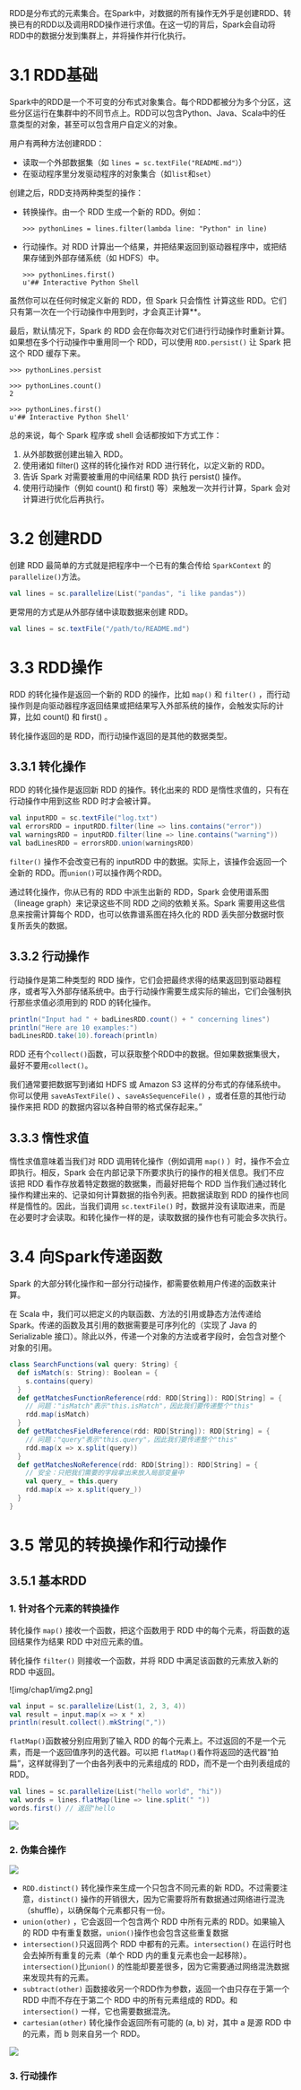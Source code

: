 RDD是分布式的元素集合。在Spark中，对数据的所有操作无外乎是创建RDD、转换已有的RDD以及调用RDD操作进行求值。在这一切的背后，Spark会自动将RDD中的数据分发到集群上，并将操作并行化执行。

# 3.1 RDD基础

Spark中的RDD是一个不可变的分布式对象集合。每个RDD都被分为多个分区，这些分区运行在集群中的不同节点上。RDD可以包含Python、Java、Scala中的任意类型的对象，甚至可以包含用户自定义的对象。

用户有两种方法创建RDD：

- 读取一个外部数据集（如 `lines = sc.textFile("README.md"）`）
- 在驱动程序里分发驱动程序的对象集合（如`list`和`set`）

创建之后，RDD支持两种类型的操作：

- 转换操作。由一个 RDD 生成一个新的 RDD。例如：

  ```
  >>> pythonLines = lines.filter(lambda line: "Python" in line)
  ```

- 行动操作。对 RDD 计算出一个结果，并把结果返回到驱动器程序中，或把结果存储到外部存储系统（如 HDFS）中。

  ```
  >>> pythonLines.first()
  u'## Interactive Python Shell
  ```


虽然你可以在任何时候定义新的 RDD，但 Spark 只会惰性 计算这些 RDD。它们只有第一次在一个行动操作中用到时，才会真正计算**。

最后，默认情况下，Spark 的 RDD 会在你每次对它们进行行动操作时重新计算。如果想在多个行动操作中重用同一个 RDD，可以使用 `RDD.persist()` 让 Spark 把这个 RDD 缓存下来。

```
>>> pythonLines.persist

>>> pythonLines.count()
2

>>> pythonLines.first()
u'## Interactive Python Shell'
```

总的来说，每个 Spark 程序或 shell 会话都按如下方式工作：

1. 从外部数据创建出输入 RDD。
2. 使用诸如 filter() 这样的转化操作对 RDD 进行转化，以定义新的 RDD。
3. 告诉 Spark 对需要被重用的中间结果 RDD 执行 persist() 操作。
4. 使用行动操作（例如 count() 和 first() 等）来触发一次并行计算，Spark 会对计算进行优化后再执行。

# 3.2 创建RDD

创建 RDD 最简单的方式就是把程序中一个已有的集合传给 `SparkContext` 的` parallelize() `方法。

```scala
val lines = sc.parallelize(List("pandas", "i like pandas"))

```

更常用的方式是从外部存储中读取数据来创建 RDD。

```scala
val lines = sc.textFile("/path/to/README.md")
```

# 3.3 RDD操作

RDD 的转化操作是返回一个新的 RDD 的操作，比如 `map()` 和 `filter()` ，而行动操作则是向驱动器程序返回结果或把结果写入外部系统的操作，会触发实际的计算，比如 count() 和 first() 。

转化操作返回的是 RDD，而行动操作返回的是其他的数据类型。

## 3.3.1 转化操作

RDD 的转化操作是返回新 RDD 的操作。转化出来的 RDD 是惰性求值的，只有在行动操作中用到这些 RDD 时才会被计算。

```scala
val inputRDD = sc.textFile("log.txt")
val errorsRDD = inputRDD.filter(line => lins.contains("error"))
val warningsRDD = inputRDD.filter(line => line.contains("warning"))
val badLinesRDD = errorsRDD.union(warningsRDD)
```

`filter()` 操作不会改变已有的 inputRDD 中的数据。实际上，该操作会返回一个全新的 RDD。而`union()`可以操作两个RDD。

通过转化操作，你从已有的 RDD 中派生出新的 RDD，Spark 会使用谱系图 （lineage graph）来记录这些不同 RDD 之间的依赖关系。Spark 需要用这些信息来按需计算每个 RDD，也可以依靠谱系图在持久化的 RDD 丢失部分数据时恢复所丢失的数据。



## 3.3.2 行动操作

行动操作是第二种类型的 RDD 操作，它们会把最终求得的结果返回到驱动器程序，或者写入外部存储系统中。由于行动操作需要生成实际的输出，它们会强制执行那些求值必须用到的 RDD 的转化操作。

```scala
println("Input had " + badLinesRDD.count() + " concerning lines")
println("Here are 10 examples:")
badLinesRDD.take(10).foreach(println)
```

RDD 还有个`collect()`函数，可以获取整个RDD中的数据。但如果数据集很大，最好不要用`collect()`。

我们通常要把数据写到诸如 HDFS 或 Amazon S3 这样的分布式的存储系统中。你可以使用 `saveAsTextFile()` 、`saveAsSequenceFile()` ，或者任意的其他行动操作来把 RDD 的数据内容以各种自带的格式保存起来。”

## 3.3.3 惰性求值

惰性求值意味着当我们对 RDD 调用转化操作（例如调用 `map()` ）时，操作不会立即执行。相反，Spark 会在内部记录下所要求执行的操作的相关信息。我们不应该把 RDD 看作存放着特定数据的数据集，而最好把每个 RDD 当作我们通过转化操作构建出来的、记录如何计算数据的指令列表。把数据读取到 RDD 的操作也同样是惰性的。因此，当我们调用 `sc.textFile()` 时，数据并没有读取进来，而是在必要时才会读取。和转化操作一样的是，读取数据的操作也有可能会多次执行。

# 3.4 向Spark传递函数

Spark 的大部分转化操作和一部分行动操作，都需要依赖用户传递的函数来计算。

在 Scala 中，我们可以把定义的内联函数、方法的引用或静态方法传递给 Spark。传递的函数及其引用的数据需要是可序列化的（实现了 Java 的 Serializable 接口）。除此以外，传递一个对象的方法或者字段时，会包含对整个对象的引用。

```scala
class SearchFunctions(val query: String) {
  def isMatch(s: String): Boolean = {
    s.contains(query)
  }
  def getMatchesFunctionReference(rdd: RDD[String]): RDD[String] = {
    // 问题："isMatch"表示"this.isMatch"，因此我们要传递整个"this"
    rdd.map(isMatch)
  }
  def getMatchesFieldReference(rdd: RDD[String]): RDD[String] = {
    // 问题："query"表示"this.query"，因此我们要传递整个"this"
    rdd.map(x => x.split(query))
  }
  def getMatchesNoReference(rdd: RDD[String]): RDD[String] = {
    // 安全：只把我们需要的字段拿出来放入局部变量中
    val query_ = this.query
    rdd.map(x => x.split(query_))
  }
}
```

# 3.5 常见的转换操作和行动操作

## 3.5.1 基本RDD

### 1. 针对各个元素的转换操作

转化操作 `map()` 接收一个函数，把这个函数用于 RDD 中的每个元素，将函数的返回结果作为结果 RDD 中对应元素的值。

转化操作 `filter()` 则接收一个函数，并将 RDD 中满足该函数的元素放入新的 RDD 中返回。

![img/chap1/img2.png]

```scala
val input = sc.parallelize(List(1, 2, 3, 4))
val result = input.map(x => x * x)
println(result.collect().mkString(","))
```

`flatMap()`函数被分别应用到了输入 RDD 的每个元素上。不过返回的不是一个元素，而是一个返回值序列的迭代器。可以把 `flatMap()`看作将返回的迭代器“拍扁”，这样就得到了一个由各列表中的元素组成的 RDD，而不是一个由列表组成的 RDD。


```scala
val lines = sc.parallelize(List("hello world", "hi"))
val words = lines.flatMap(line => line.split(" "))
words.first() // 返回"hello
```

![](img/chap1/img3.png)

### 2. 伪集合操作

![](img/chap1/img4.png)

- `RDD.distinct()` 转化操作来生成一个只包含不同元素的新 RDD。不过需要注意，`distinct()` 操作的开销很大，因为它需要将所有数据通过网络进行混洗（shuffle），以确保每个元素都只有一份。
- `union(other)` ，它会返回一个包含两个 RDD 中所有元素的 RDD。如果输入的 RDD 中有重复数据，`union()`操作也会包含这些重复数据
- `intersection()`只返回两个 RDD 中都有的元素。`intersection()` 在运行时也会去掉所有重复的元素（单个 RDD 内的重复元素也会一起移除）。`intersection()`比`union()` 的性能却要差很多，因为它需要通过网络混洗数据来发现共有的元素。
- `subtract(other)` 函数接收另一个RDD作为参数，返回一个由只存在于第一个 RDD 中而不存在于第二个 RDD 中的所有元素组成的 RDD。和 `intersection()` 一样，它也需要数据混洗。
- `cartesian(other)` 转化操作会返回所有可能的 (a, b) 对，其中 a 是源 RDD 中的元素，而 b 则来自另一个 RDD。

![](img/chap1/img5.png)

### 3. 行动操作


